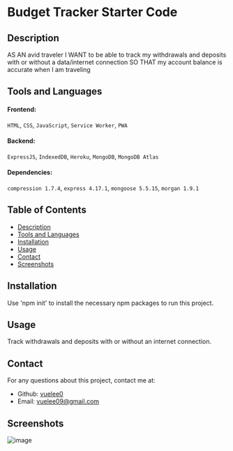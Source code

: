 # Budget Tracker Starter Code


## Description
AS AN avid traveler
I WANT to be able to track my withdrawals and deposits with or without a data/internet connection
SO THAT my account balance is accurate when I am traveling 

## Tools and Languages
#### Frontend:
`HTML`, `CSS`, `JavaScript`, `Service Worker`, `PWA`

#### Backend:
`ExpressJS`, `IndexedDB`, `Heroku`, `MongoDB`, `MongoDB Atlas`

#### Dependencies:
`compression 1.7.4`, `express 4.17.1`, `mongoose 5.5.15`, `morgan 1.9.1`

## Table of Contents
* [Description](#description)
* [Tools and Languages](#toolsandlanguages)
* [Installation](#installation)
* [Usage](#usage)
* [Contact](#contact)
* [Screenshots](#screenshots)

## Installation
Use 'npm init' to install the necessary npm packages to run this project.

## Usage
Track withdrawals and deposits with or without an internet connection.

## Contact
For any questions about this project, contact me at:
- Github: [vuelee0](https://github.com/vuelee0)
- Email: vuelee09@gmail.com

## Screenshots
![image](./public/images/)